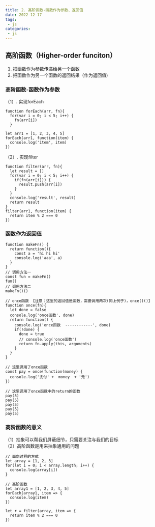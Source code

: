 ```yaml
---
title: 2. 高阶函数-函数作为参数、返回值
date: 2022-12-17
tags:
 - js
categories:
 - js
---
```

## 高阶函数（Higher-order funciton）<br>
1. 把函数作为参数传递给另一个函数 <br>
2. 把函数作为另一个函数的返回结果（作为返回值) <br>

### 高阶函数-函数作为参数 <br>
（1）. 实现forEach
```
function forEach(arr, fn){
  for(var i = 0; i < 5; i++) {
    fn(arr[i])
  }

let arr1 = [1, 2, 3, 4, 5]
forEach(arr1, function(item) {
  console.log('item', item)
})
```
（2）. 实现filter
```
function filter(arr, fn){
  let result = []
  for(var i = 0; i < 5; i++) {
    if(fn(arr[i])) {
      result.push(arr[i])
    }
  }
  console.log('result', result)
  return result
}
filter(arr1, function(item) {
  return item % 2 === 0
})
```
### 函数作为返回值 <br>
```
function makeFn() {
  return function(){
    const a = 'hi hi hi'
    console.log('aaa', a)
  }
}
// 调用方法一
const fun = makeFn()
fun()
// 调用方法二
makeFn()()

// once函数 【注意：这里的返回值是函数，需要调用两次(同上例子)，once()()】
function once(fn){
  let done = false
  console.log('once函数', done)
  return function() {
    console.log('once函数  ------------', done)
    if(!done) {
      done = true
      // console.log('once函数')
      return fn.apply(this, arguments)
    }
  }
}

// 这里调用了once函数
const pay = once(function(money) {
  console.log('支付' +  money  + '元')
})

// 这里调用了once函数中的return的函数
pay(5)
pay(5)
pay(5)
pay(5)
pay(5)
```

### 高阶函数的意义 <br>
（1）抽象可以帮我们屏蔽细节，只需要关注与我们的目标 <br>
（2）高阶函数是用来抽象通用的问题 <br>

```
// 面向过程的方式
let array = [1, 2, 3]
for(let i = 0; i < array.length; i++) {
  console.log(array[i])
}
```

```
// 高阶函数
let array1 = [1, 2, 3, 4, 5]
forEach(array1, item => {
  console.log(item)
})
```

```
let r = filter(array, item => {
  return item % 2 === 0
})
```

